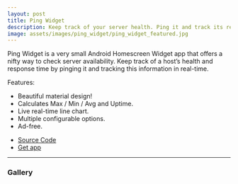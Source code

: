 ```yaml
---
layout: post
title: Ping Widget
description: Keep track of your server health. Ping it and track its response time using a friendly material widget.
image: assets/images/ping_widget/ping_widget_featured.jpg
---
```



Ping Widget is a very small Android Homescreen Widget app that offers a nifty way to check server availability. Keep track of a host’s health and response time by pinging it and tracking this information in real-time.

Features:

- Beautiful material design!
- Calculates Max / Min / Avg and Uptime.
- Live real-time line chart.
- Multiple configurable options.
- Ad-free.

<ul class="actions">
    <li><a target="_blank" href="https://github.com/abicelis/PingWidget" 
    	class="button">Source Code</a></li>
    <li><a target="_blank" href="https://play.google.com/store/apps/details?id=ve.com.abicelis.pingwidget" 
    	class="button special">Get app</a></li>
</ul>


<hr class="major" />

### Gallery

<div>
    <div class="row">
        <div class="4u"><span class="image fit"><img src="{% link assets/images/ping_widget/ping_widget_1.png %}" alt="" /></span></div>
        <div class="4u"><span class="image fit"><img src="{% link assets/images/ping_widget/ping_widget_2.png %}" alt="" /></span></div>
        <div class="4u"><span class="image fit"><img src="{% link assets/images/ping_widget/ping_widget_3.png %}" alt="" /></span></div>
        <!-- Break -->
        <div class="4u"><span class="image fit"><img src="{% link assets/images/ping_widget/ping_widget_4.png %}" alt="" /></span></div>
        <div class="4u"><span class="image fit"><img src="{% link assets/images/ping_widget/ping_widget_5.png %}" alt="" /></span></div>
        <div class="4u"><span class="image fit"><img src="{% link assets/images/ping_widget/ping_widget_6.jpg %}" alt="" /></span></div>
</div>